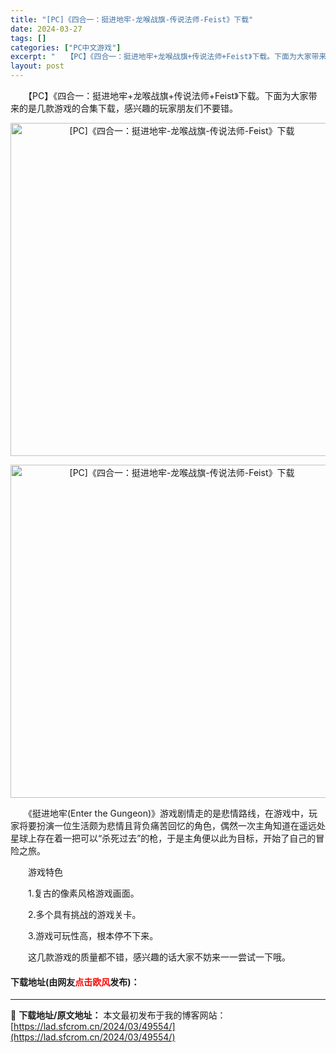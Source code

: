```yaml
---
title: "[PC]《四合一：挺进地牢-龙喉战旗-传说法师-Feist》下载"
date: 2024-03-27
tags: []
categories: ["PC中文游戏"]
excerpt: "　　【PC】《四合一：挺进地牢+龙喉战旗+传说法师+Feist》下载。下面为大家带来的是几款游戏的合集下载，感兴趣的玩家朋友们不要错。 　　《挺进地牢(Enter the Gungeon)》游戏剧情走的是悲情路线，在游戏中，玩家将要扮演一位生活颇为悲情且背负痛苦回忆的角色，偶然一次主角知道在遥远处星&hellip;"
layout: post
---
```


 <p>　　【PC】《四合一：挺进地牢+龙喉战旗+传说法师+Feist》下载。下面为大家带来的是几款游戏的合集下载，感兴趣的玩家朋友们不要错。</p> <p align="center"><img align="" border="0" src="https://lad.sfcrom.cn/wp-content/uploads/2024/03/20240327_660375d726a9c.webp" width="533" alt="[PC]《四合一：挺进地牢-龙喉战旗-传说法师-Feist》下载" /></p> <p align="center"><img align="" border="0" src="https://lad.sfcrom.cn/wp-content/uploads/2024/03/20240327_660375d78535b.webp" width="533" alt="[PC]《四合一：挺进地牢-龙喉战旗-传说法师-Feist》下载" /></p> <p>　　《挺进地牢(Enter the Gungeon)》游戏剧情走的是悲情路线，在游戏中，玩家将要扮演一位生活颇为悲情且背负痛苦回忆的角色，偶然一次主角知道在遥远处星球上存在着一把可以&ldquo;杀死过去&rdquo;的枪，于是主角便以此为目标，开始了自己的冒险之旅。</p> <p>　　游戏特色</p> <p>　　1.复古的像素风格游戏画面。</p> <p>　　2.多个具有挑战的游戏关卡。</p> <p>　　3.游戏可玩性高，根本停不下来。</p> <p>　　这几款游戏的质量都不错，感兴趣的话大家不妨来一一尝试一下哦。</p> <p><h4>下载地址(由网友<font color="red">点击欧风</font>发布)：</h4></p> 

---
📖 **下载地址/原文地址：** 本文最初发布于我的博客网站：[https://lad.sfcrom.cn/2024/03/49554/](https://lad.sfcrom.cn/2024/03/49554/)
